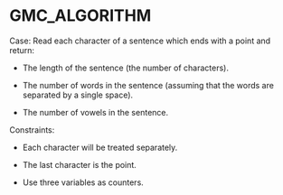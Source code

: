 # GMC_ALGORITHM

Case:
Read each character of a sentence which ends with a point and return:

- The length of the sentence (the number of characters).

- The number of words in the sentence (assuming that the words are separated by a single space).

- The number of vowels in the sentence.

Constraints:

- Each character will be treated separately.

- The last character is the point.

- Use three variables as counters.
